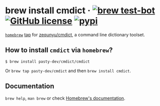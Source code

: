 # brew install cmdict &middot; [![brew test-bot](https://github.com/pasty-dev/homebrew-cmdict/actions/workflows/tests.yml/badge.svg?branch=main)](https://github.com/pasty-dev/homebrew-cmdict/actions/workflows/tests.yml) [![GitHub license](https://img.shields.io/badge/license-MIT-blue.svg)](https://github.com/pasty-dev/homebrew-cmdict/blob/main/LICENSE) [![pypi](https://badge.fury.io/py/cmdict.svg)](https://pypi.org/project/cmdict/)

[`homebrew`](https://brew.sh/) [tap](https://docs.brew.sh/Taps) for [zequnyu/cmdict](http://github.com/zequnyu/cmdict), a command line dictionary toolset.

## How to install `cmdict` via `homebrew`?

```console
$ brew install pasty-dev/cmdict/cmdict
```

Or `brew tap pasty-dev/cmdict` and then `brew install cmdict`.

## Documentation

`brew help`, `man brew` or check [Homebrew's documentation](https://docs.brew.sh).
